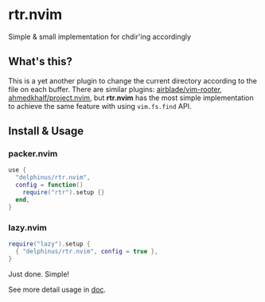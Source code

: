# rtr.nvim

Simple & small implementation for chdir'ing accordingly

## What's this?

This is a yet another plugin to change the current directory according to the file on each buffer. There are similar plugins: [airblade/vim-rooter][], [ahmedkhalf/project.nvim][], but **rtr.nvim** has the most simple implementation to achieve the same feature with using `vim.fs.find` API.

[airblade/vim-rooter]: https://github.com/airblade/vim-rooter
[ahmedkhalf/project.nvim]: https://github.com/ahmedkhalf/project.nvim

## Install & Usage

### packer.nvim

```lua
use {
  "delphinus/rtr.nvim",
  config = function()
    require("rtr").setup {}
  end,
}
```

### lazy.nvim

```lua
require("lazy").setup {
  { "delphinus/rtr.nvim", config = true },
}
```

Just done. Simple!

See more detail usage in [doc](doc/rtr.txt).
